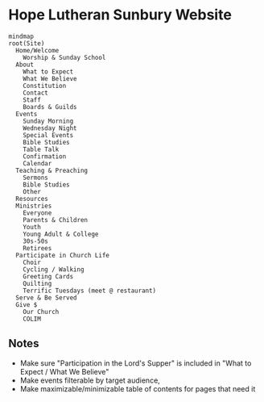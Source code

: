 # Hope Lutheran Sunbury Website

```mermaid
mindmap
root(Site)
  Home/Welcome
    Worship & Sunday School
  About
    What to Expect
    What We Believe
    Constitution
    Contact
    Staff
    Boards & Guilds
  Events
    Sunday Morning
    Wednesday Night
    Special Events
    Bible Studies
    Table Talk
    Confirmation
    Calendar
  Teaching & Preaching
    Sermons
    Bible Studies
    Other
  Resources
  Ministries
    Everyone
    Parents & Children
    Youth
    Young Adult & College
    30s-50s
    Retirees
  Participate in Church Life
    Choir
    Cycling / Walking
    Greeting Cards
    Quilting
    Terrific Tuesdays (meet @ restaurant)
  Serve & Be Served
  Give $
    Our Church
    COLIM
```

## Notes
- Make sure "Participation in the Lord's Supper" is included in "What to Expect / What We Believe"
- Make events filterable by target audience,
- Make maximizable/minimizable table of contents for pages that need it

